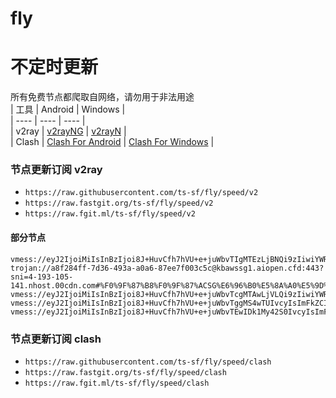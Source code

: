 # fly
# 不定时更新
所有免费节点都爬取自网络，请勿用于非法用途  
|  工具  | Android  | Windows  |  
|  ----  | ----   | ----  |  
| v2ray  | [v2rayNG](https://github.com/2dust/v2rayNG/releases) | [v2rayN](https://github.com/2dust/v2rayN/releases) |  
| Clash  | [Clash For Android](https://github.com/Kr328/ClashForAndroid/releases) | [Clash For Windows](https://github.com/Fndroid/clash_for_windows_pkg/releases) | 
  
### 节点更新订阅  v2ray
- `https://raw.githubusercontent.com/ts-sf/fly/speed/v2`  
- `https://raw.fastgit.org/ts-sf/fly/speed/v2`  
- `https://raw.fgit.ml/ts-sf/fly/speed/v2`  
#### 部分节点  
``` 
vmess://eyJ2IjoiMiIsInBzIjoi8J+HuvCfh7hVU+e+juWbvTIgMTEzLjBNQi9zIiwiYWRkIjoiY2ZjZG4yLnNhbmZlbmNkbi5uZXQiLCJwb3J0IjoiNDQzIiwiaWQiOiIyMjcwZjQ0OC0zOGYwLTRlZWYtYTkwMy0wZTBiZWY3NDdhODQiLCJhaWQiOiIwIiwic2N5IjoiYXV0byIsIm5ldCI6IndzIiwidHlwZSI6Im5vbmUiLCJob3N0IjoidXM2LnNhbmZlbmNkbjEuY29tIiwicGF0aCI6Ii96aC1jbiIsInRscyI6InRscyIsInNuaSI6IiIsInRlc3RfbmFtZSI6IlVT576O5Zu9MiJ9
trojan://a8f284ff-7d36-493a-a0a6-87ee7f003c5c@kbawssg1.aiopen.cfd:443?sni=4-193-105-141.nhost.00cdn.com#%F0%9F%87%B8%F0%9F%87%ACSG%E6%96%B0%E5%8A%A0%E5%9D%A1%20766.0KB%2Fs
vmess://eyJ2IjoiMiIsInBzIjoi8J+HuvCfh7hVU+e+juWbvTcgMTAwLjVLQi9zIiwiYWRkIjoiMTkyLjc0LjIzNC4xNTAiLCJwb3J0IjoiNDIzMjkiLCJpZCI6IjQxODA0OGFmLWEyOTMtNGI5OS05YjBjLTk4Y2EzNTgwZGQyNCIsImFpZCI6IjY0Iiwic2N5IjoiYXV0byIsIm5ldCI6InRjcCIsInR5cGUiOiJub25lIiwiaG9zdCI6IiIsInBhdGgiOiIvIiwidGxzIjoiIiwic25pIjoiIiwidGVzdF9uYW1lIjoiVVPnvo7lm703In0=
vmess://eyJ2IjoiMiIsInBzIjoi8J+HuvCfh7hVU+e+juWbvTggMS4wTUIvcyIsImFkZCI6IjE2Mi4xNTkuMzYuMjQiLCJwb3J0IjoiMjA1MyIsImlkIjoiM2E3M2FjZjItYzdlMy00M2I5LWZjYTktYmRkMmViODg2MTg2IiwiYWlkIjoiMCIsInNjeSI6ImF1dG8iLCJuZXQiOiJ3cyIsInR5cGUiOiJub25lIiwiaG9zdCI6Inlsa3MudnRjc3MudG9wIiwicGF0aCI6Ii9xd2VyIiwidGxzIjoidGxzIiwic25pIjoiIiwidGVzdF9uYW1lIjoiVVPnvo7lm704In0=
vmess://eyJ2IjoiMiIsInBzIjoi8J+HuvCfh7hVU+e+juWbvTEwIDk1My42S0IvcyIsImFkZCI6IjIzLjIyNS4yMTEuMjAiLCJwb3J0IjoiNDI5NDEiLCJpZCI6IjQxODA0OGFmLWEyOTMtNGI5OS05YjBjLTk4Y2EzNTgwZGQyNCIsImFpZCI6IjY0Iiwic2N5IjoiYXV0byIsIm5ldCI6InRjcCIsInR5cGUiOiJub25lIiwiaG9zdCI6IiIsInBhdGgiOiIvNGE1eVhzR09EQk0xY3ZsOVR6eUYwU0hSM3YiLCJ0bHMiOiIiLCJzbmkiOiIiLCJ0ZXN0X25hbWUiOiJVU+e+juWbvTEwIn0=
```
### 节点更新订阅  clash
- `https://raw.githubusercontent.com/ts-sf/fly/speed/clash`  
- `https://raw.fastgit.org/ts-sf/fly/speed/clash`  
- `https://raw.fgit.ml/ts-sf/fly/speed/clash`  


